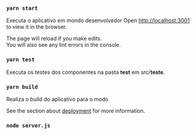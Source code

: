 ### `yarn start`

Executa o aplicativo em mondo desenvolvedor
Open [http://localhost:3001](http://localhost:3001) to view it in the browser.

The page will reload if you make edits.\
You will also see any lint errors in the console.

### `yarn test`

Executa os testes dos componentes na pasta __test__ em src/__teste__.

### `yarn build`

Realiza o build do aplicativo para o modo

See the section about [deployment](https://facebook.github.io/create-react-app/docs/deployment) for more information.

### `node server.js`

